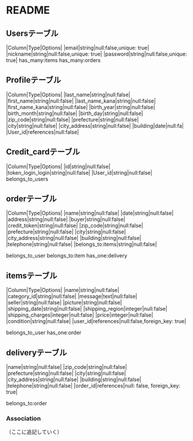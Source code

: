 # README

## Usersテーブル

|Column|Type|Options|
|email|string|null:false,unique: true|
|nickname|string|null:false,unique: true|
|password|string|null:false,unique: true|
has_many:items
has_many:orders

## Profileテーブル

|Column|Type|Options|
|last_name|string|null:false|
|first_name|string|null:false|
|last_name_kana|string|null:false|
|first_name_kana|string|null:false|
|birth_year|string|null:false|
|birth_month|string|null:false|
|birth_day|string|null:false|
|zip_code|string|null:false|
|prefecture|string|null:false|
|city|string|null:false|
|city_address|string|null:false|
|building|date|null:fa|
|User_id|references|null:false|

## Credit_cardテーブル

|Column|Type|Options|
|id|string|null:false|
|token_login_login|string|null:false|
|User_id|string|null:false|
belongs_to_users


## orderテーブル

|Column|Type|Options|
|name|string|null:false|
|date|string|null:false|
|address|string|null:false|
|buyer|string|null:false|
|credit_token|string|null:false|
|zip_code|string|null:false|
|prefecture|string|null:false|
|city|string|null:false|
|city_address|string|null:false|
|building|string|null:false|
|telephone|string|null:false|
|belongs_to:items|string|null:false|


belongs_to_user
belongs_to:item
has_one:delivery

## itemsテーブル

|Column|Type|Options|
|name|string|null:false|
|category_id|string|null:false|
|message|text|null:false|
|seller|string|null:false|
|picture|string|null:false|
|shipping_date|string|null:false|
|shipping_region|integer|null:false|
|shipping_charges|integer|null:false|
|price|integer|null:false|
|condition|string|null:false|
|user_id|references|null:false,foreign_key: true|

belongs_to_user
has_one:order

## deliveryテーブル

|name|string|null:false|
|zip_code|string|null:false|
|prefecture|string|null:false|
|city|string|null:false|
|city_address|string|null:false|
|building|string|null:false|
|telephone|string|null:false|
|order_id|references|null: false, foreign_key: true|

belongs_to:order


### Association
（ここに追記していく）